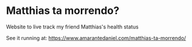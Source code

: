 # Matthias ta morrendo?

Website to live track my friend Matthias's health status

See it running at: https://www.amarantedaniel.com/matthias-ta-morrendo/
